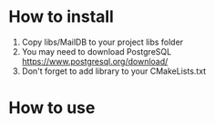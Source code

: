 # How to install
1. Copy libs/MailDB to your project libs folder
2. You may need to download PostgreSQL https://www.postgresql.org/download/
3. Don't forget to add library to your CMakeLists.txt
# How to use
